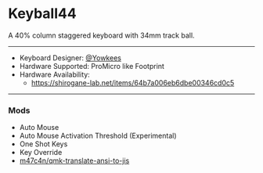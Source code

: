 # Keyball44

A 40% column staggered keyboard with 34mm track ball.

---

* Keyboard Designer: [@Yowkees](https://twitter.com/Yowkees)
* Hardware Supported: ProMicro like Footprint
* Hardware Availability:
    * <https://shirogane-lab.net/items/64b7a006eb6dbe00346cd0c5>

---

### Mods

* Auto Mouse
* Auto Mouse Activation Threshold (Experimental)
* One Shot Keys
* Key Override
* [m47c4n/qmk-translate-ansi-to-jis](https://github.com/m47ch4n/qmk-translate-ansi-to-jis/tree/main?tab=readme-ov-file)
